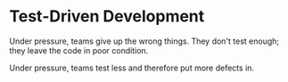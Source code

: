 # Test-Driven Development

Under pressure, teams give up the wrong things. They don't test enough; they leave the code in poor condition.

Under pressure, teams test less and therefore put more defects in.